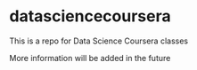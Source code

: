 datasciencecoursera
===================

This is a repo for Data Science Coursera classes

More information will be added in the future
